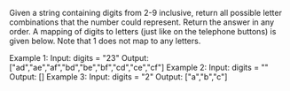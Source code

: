Given a string containing digits from 2-9 inclusive, return all possible letter combinations that the number could represent. Return the answer in any order. A mapping of digits to letters (just like on the telephone buttons) is given below. Note that 1 does not map to any letters.
 
Example 1:
Input: digits = "23"
Output: ["ad","ae","af","bd","be","bf","cd","ce","cf"]
Example 2:
Input: digits = ""
Output: []
Example 3:
Input: digits = "2"
Output: ["a","b","c"]
